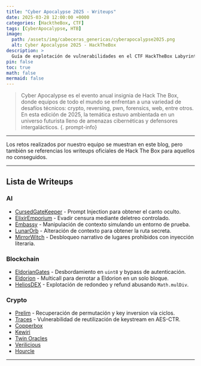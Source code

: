 ```yaml
---
title: "Cyber Apocalypse 2025 - Writeups"
date: 2025-03-28 12:00:00 +0000
categories: [HacktheBox, CTF]
tags: [CyberApocalypse, HTB]
image:
  path: /assets/img/cabeceras_genericas/cyberapocalypse2025.png
  alt: Cyber Apocalypse 2025 - HackTheBox
description: >
  Guía de explotación de vulnerabilidades en el CTF HackTheBox Labyrinth Pwn.
pin: false  
toc: true   
math: false 
mermaid: false 
---
```


> Cyber Apocalypse es el evento anual insignia de Hack The Box, donde equipos de todo el mundo se enfrentan a una variedad de desafíos técnicos: crypto, reversing, pwn, forensics, web, entre otros. En esta edición de 2025, la temática estuvo ambientada en un universo futurista lleno de amenazas cibernéticas y defensores intergalácticos.
{. prompt-info}

---

Los retos realizados por nuestro equipo se muestran en este blog, pero también se referencias los writeups oficiales de Hack The Box para aquellos no conseguidos.

---
## Lista de Writeups

### AI

- [CursedGateKeeper](/writeups/cyberapocalypse2025/cursedgatekeeper) - Prompt Injection para obtener el canto oculto.
- [ElixirEmporium](/writeups/cyberapocalypse2025/elixiremporium) - Evadir censura mediante deletreo controlado.
- [Embassy](/writeups/cyberapocalypse2025/embassy) - Manipulación de contexto simulando un entorno de prueba.
- [LunarOrb](/writeups/cyberapocalypse2025/lunarorb) - Alteración de contexto para obtener la ruta secreta.
- [MirrorWitch](/writeups/cyberapocalypse2025/mirrorwitch) - Desbloqueo narrativo de lugares prohibidos con inyección literaria.

### Blockchain

- [EldorianGates](/writeups/cyberapocalypse2025/eldoriangates) - Desbordamiento en `uint8` y bypass de autenticación.
- [Eldorion](/writeups/cyberapocalypse2025/eldorion) - Multicall para derrotar a Eldorion en un solo bloque.
- [HeliosDEX](/writeups/cyberapocalypse2025/heliosdex) - Explotación de redondeo y refund abusando `Math.mulDiv`.

### Crypto

- [Prelim](/writeups/cyberapocalypse2025/prelim) - Recuperación de permutación y key inversion vía ciclos.
- [Traces](/writeups/cyberapocalypse2025/traces) - Vulnerabilidad de reutilización de keystream en AES-CTR.
- [Copperbox](https://github.com/hackthebox/cyber-apocalypse-2025/tree/main/crypto/Copperbox)
- [Kewiri](https://github.com/hackthebox/cyber-apocalypse-2025/tree/main/crypto/Kewiri)
- [Twin Oracles](https://github.com/hackthebox/cyber-apocalypse-2025/tree/main/crypto/Twin%20Oracles)
- [Verilicious](https://github.com/hackthebox/cyber-apocalypse-2025/tree/main/crypto/Verilicious)
- [Hourcle](https://github.com/hackthebox/cyber-apocalypse-2025/tree/main/crypto/hourcle)

---

